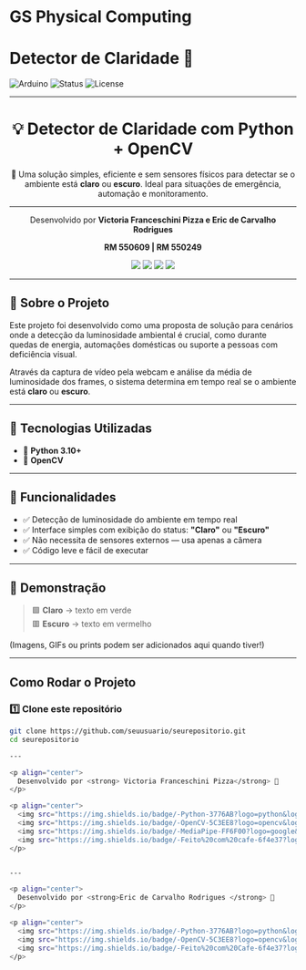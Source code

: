 # GS Physical Computing

# Detector de Claridade 🚀

![Arduino](https://img.shields.io/badge/Platform-Arduino-blue?style=flat&logo=arduino)
![Status](https://img.shields.io/badge/Status-Em%20Desenvolvimento-yellow)
![License](https://img.shields.io/badge/License-MIT-green)

---

<h1 align="center">💡 Detector de Claridade com Python + OpenCV</h1>

<p align="center">
  🔦 Uma solução simples, eficiente e sem sensores físicos para detectar se o ambiente está <strong>claro</strong> ou <strong>escuro</strong>. Ideal para situações de emergência, automação e monitoramento.
</p>

---

<p align="center">
  Desenvolvido por <strong> Victoria Franceschini Pizza e Eric de Carvalho Rodrigues </strong> 
</p>

<p align="center">
  <strong> RM 550609 | RM 550249 </strong> 
</p>

<p align="center">
  <img src="https://img.shields.io/badge/-Python-3776AB?logo=python&logoColor=white" />
  <img src="https://img.shields.io/badge/-OpenCV-5C3EE8?logo=opencv&logoColor=white" />
  <img src="https://img.shields.io/badge/-MediaPipe-FF6F00?logo=google&logoColor=white" />
  <img src="https://img.shields.io/badge/-Feito%20com%20cafe-6f4e37?logo=buymeacoffee&logoColor=white" />
</p>


---

## 🧠 Sobre o Projeto

Este projeto foi desenvolvido como uma proposta de solução para cenários onde a detecção da luminosidade ambiental é crucial, como durante quedas de energia, automações domésticas ou suporte a pessoas com deficiência visual.

Através da captura de vídeo pela webcam e análise da média de luminosidade dos frames, o sistema determina em tempo real se o ambiente está **claro** ou **escuro**.

---

## 🚀 Tecnologias Utilizadas

- 🐍 **Python 3.10+**
- 🎥 **OpenCV**

---

## 🎯 Funcionalidades

- ✅ Detecção de luminosidade do ambiente em tempo real
- ✅ Interface simples com exibição do status: **"Claro"** ou **"Escuro"**
- ✅ Não necessita de sensores externos — usa apenas a câmera
- ✅ Código leve e fácil de executar

---

## 📸 Demonstração

> 🟩 **Claro** → texto em verde  
> 🟥 **Escuro** → texto em vermelho  

(Imagens, GIFs ou prints podem ser adicionados aqui quando tiver!)

---

## Como Rodar o Projeto

### 1️⃣ Clone este repositório

```bash
git clone https://github.com/seuusuario/seurepositorio.git
cd seurepositorio

---

<p align="center">
  Desenvolvido por <strong> Victoria Franceschini Pizza</strong> 🚀
</p>

<p align="center">
  <img src="https://img.shields.io/badge/-Python-3776AB?logo=python&logoColor=white" />
  <img src="https://img.shields.io/badge/-OpenCV-5C3EE8?logo=opencv&logoColor=white" />
  <img src="https://img.shields.io/badge/-MediaPipe-FF6F00?logo=google&logoColor=white" />
  <img src="https://img.shields.io/badge/-Feito%20com%20cafe-6f4e37?logo=buymeacoffee&logoColor=white" />
</p>


---

<p align="center">
  Desenvolvido por <strong>Eric de Carvalho Rodrigues </strong> 🚀
</p>

<p align="center">
  <img src="https://img.shields.io/badge/-Python-3776AB?logo=python&logoColor=white" />
  <img src="https://img.shields.io/badge/-OpenCV-5C3EE8?logo=opencv&logoColor=white" />
  <img src="https://img.shields.io/badge/-Feito%20com%20Cafe-6f4e37?logo=buymeacoffee&logoColor=white" />
</p>
